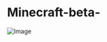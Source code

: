 # Minecraft-beta-
![Image](https://github.com/user-attachments/assets/7628c41b-0f82-4ce4-9bf0-bca58bc42918)
